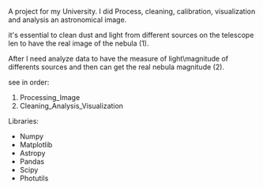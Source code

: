 A project for my University. I did Process, cleaning, calibration, visualization and analysis an astronomical image. 

it's essential to clean dust and light from different sources on the telescope len to have the real image of the nebula (1).

After I need analyze data to have the measure of light\magnitude of differents sources and then can get the real nebula magnitude (2).

see in order: 
1. Processing_Image
2. Cleaning_Analysis_Visualization

Libraries:
* Numpy
* Matplotlib
* Astropy
* Pandas
* Scipy
* Photutils
